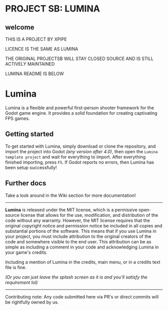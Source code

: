 # PROJECT SB: LUMINA
## welcome

THIS IS A PROJECT BY XPIPE

LICENCE IS THE SAME AS LUMINA

THE ORIGINAL PROJECTSB WILL STAY CLOSED SOURCE AND IS STILL ACTIVELY MAINTAINED

LUMINA README IS BELOW






# Lumina
Lumina is a flexible and powerful first-person shooter framework for the Godot game engine. It provides a solid foundation for creating captivating FPS games.

## Getting started
To get started with Lumina, simply download or clone the repository, and import the project into Godot _(any version after 4.0)_, then open the `Lumina template project` and wait for everything to import.
After everything finished importing, press `F5`. If Godot reports no errors, then Lumina has been setup successfully!

## Further docs
Take a look around in the Wiki section for more documentation!

---
**Lumina** is released under the MIT license, which is a permissive open-source license that allows for the use, modification, and distribution of the code without any warranty. However, the MIT license requires that the original copyright notice and permission notice be included in all copies and substantial portions of the software. This means that if you use Lumina in your project, you must include attribution to the original creators of the code and somewhere visible to the end user. This attribution can be as simple as including a comment in your code and acknowledging Lumina in your game's credits.

Including a mention of Lumina in the credits, main menu, or in a credits text file is fine.

_(Or you can just leave the splash screen as it is and you'll satisfy the requirement lol)_

---

Contributing note: Any code submitted here via PR's or direct commits will be rightfully owned by us.
